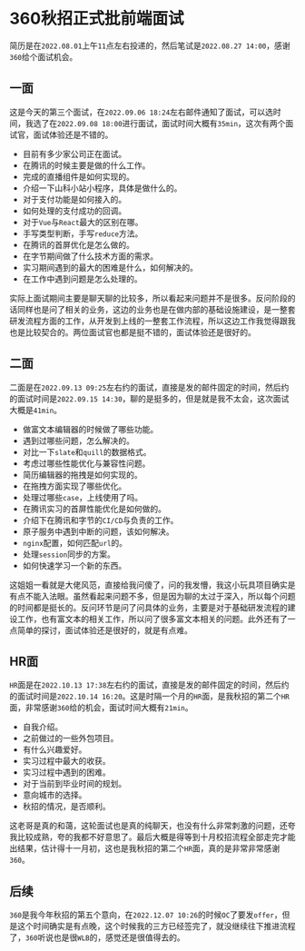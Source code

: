 # 360秋招正式批前端面试
简历是在`2022.08.01`上午`11`点左右投递的，然后笔试是`2022.08.27 14:00`，感谢`360`给个面试机会。

## 一面
这是今天的第三个面试，在`2022.09.06 18:24`左右邮件通知了面试，可以选时间，我选了在`2022.09.08 18:00`进行面试，面试时间大概有`35min`，这次有两个面试官，面试体验还是不错的。

* 目前有多少家公司正在面试。
* 在腾讯的时候主要是做的什么工作。
* 完成的直播组件是如何实现的。
* 介绍一下山科小站小程序，具体是做什么的。
* 对于支付功能是如何接入的。
* 如何处理的支付成功的回调。
* 对于`Vue`与`React`最大的区别在哪。
* 手写类型判断，手写`reduce`方法。
* 在腾讯的首屏优化是怎么做的。
* 在字节期间做了什么技术方面的需求。
* 实习期间遇到的最大的困难是什么，如何解决的。
* 在工作中遇到问题是怎么处理的。

实际上面试期间主要是聊天聊的比较多，所以看起来问题并不是很多。反问阶段的话同样也是问了相关的业务，这边的业务也是在做内部的基础设施建设，是一整套研发流程方面的工作，从开发到上线的一整套工作流程，所以这边工作我觉得跟我也是比较契合的。两位面试官也都是挺不错的，面试体验还是很好的。


## 二面
二面是在`2022.09.13 09:25`左右约的面试，直接是发的邮件固定的时间，然后约的面试时间是`2022.09.15 14:30`，聊的是挺多的，但是就是我不太会，这次面试大概是`41min`。

* 做富文本编辑器的时候做了哪些功能。
* 遇到过哪些问题，怎么解决的。
* 对比一下`slate`和`quill`的数据格式。
* 考虑过哪些性能优化与兼容性问题。
* 简历编辑器的拖拽是如何实现的。
* 在拖拽方面实现了哪些优化。
* 处理过哪些`case`，上线使用了吗。
* 在腾讯实习的首屏性能优化是如何做的。
* 介绍下在腾讯和字节的`CI/CD`与负责的工作。
* 原子服务中遇到中断的问题，该如何解决。
* `nginx`配置，如何匹配`url`的。
* 处理`session`同步的方案。
* 如何快速学习一个新的东西。

这姐姐一看就是大佬风范，直接给我问傻了，问的我发懵，我这小玩具项目确实是有点不能入法眼。虽然看起来问题不多，但是因为聊的太过于深入，所以每个问题的时间都是挺长的。反问环节是问了问具体的业务，主要是对于基础研发流程的建设工作，也有富文本的相关工作，所以问了很多富文本相关的问题。此外还有了一点简单的探讨，面试体验还是很好的，就是有点难。

## HR面
`HR`面是在`2022.10.13 17:38`左右约的面试，直接是发的邮件固定的时间，然后约的面试时间是`2022.10.14 16:20`。这是时隔一个月的`HR`面，是我秋招的第二个`HR`面，非常感谢`360`给的机会，面试时间大概有`21min`。

* 自我介绍。
* 之前做过的一些外包项目。
* 有什么兴趣爱好。
* 实习过程中最大的收获。
* 实习过程中遇到的困难。
* 对于当前到毕业时间的规划。
* 意向城市的选择。
* 秋招的情况，是否顺利。

这老哥是真的和蔼，这轮面试也是真的纯聊天，也没有什么非常刺激的问题，还夸我比较成熟，夸的我都不好意思了。最后大概是得等到十月校招流程全部走完才能出结果，估计得十一月初，这也是我秋招的第二个`HR`面，真的是非常非常感谢`360`。

## 后续
`360`是我今年秋招的第五个意向，在`2022.12.07 10:26`的时候`OC`了要发`offer`，但是这个时间确实是有点晚，这个时候我的三方已经签完了，就没继续往下推进流程了，`360`听说也是很`WLB`的，感觉还是很值得去的。
